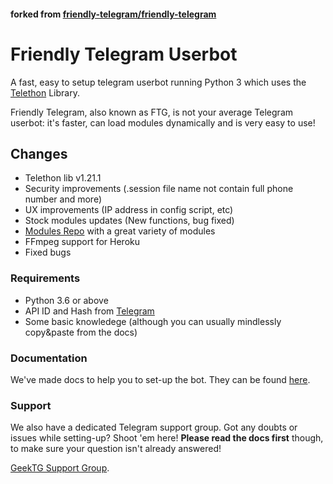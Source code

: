 #### forked from [friendly-telegram/friendly-telegram](https://gitlab.com/friendly-telegram/friendly-telegram)
# Friendly Telegram Userbot
A fast, easy to setup telegram userbot running Python 3 which uses the [Telethon](https://github.com/LonamiWebs/Telethon/) Library.

Friendly Telegram, also known as FTG, is not your average Telegram userbot: it's faster, can load modules dynamically and is very easy to use!

## Changes
- Telethon lib v1.21.1
- Security improvements (.session file name not contain full phone number and more)
- UX improvements (IP address in config script, etc)
- Stock modules updates (New functions, bug fixed)
- [Modules Repo](https://github.com/GeekTG/FTG-Modules) with a great variety of modules
- FFmpeg support for Heroku
- Fixed bugs

### Requirements
- Python 3.6 or above
- API ID and Hash from [Telegram](https://my.telegram.org/apps)
- Some basic knowledege (although you can usually mindlessly copy&paste from the docs)

### Documentation
We've made docs to help you to set-up the bot.
They can be found [here](https://ftg.geektg.ml).

### Support
We also have a dedicated Telegram support group. Got any doubts or issues while setting-up? Shoot 'em here! **Please read the docs first** though, to make sure your question isn't already answered!

[GeekTG Support Group](https://t.me/chat_ftg "Telegram").
